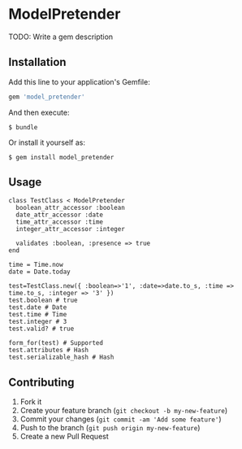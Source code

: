 # ModelPretender

TODO: Write a gem description

## Installation

Add this line to your application's Gemfile:

```ruby
gem 'model_pretender'
```

And then execute:

    $ bundle

Or install it yourself as:

    $ gem install model_pretender

## Usage

    class TestClass < ModelPretender
      boolean_attr_accessor :boolean
      date_attr_accessor :date
      time_attr_accessor :time
      integer_attr_accessor :integer

      validates :boolean, :presence => true
    end

    time = Time.now
    date = Date.today

    test=TestClass.new({ :boolean=>'1', :date=>date.to_s, :time => time.to_s, :integer => '3' })
    test.boolean # true
    test.date # Date
    test.time # Time
    test.integer # 3
    test.valid? # true

    form_for(test) # Supported
    test.attributes # Hash
    test.serializable_hash # Hash

## Contributing

1. Fork it
2. Create your feature branch (`git checkout -b my-new-feature`)
3. Commit your changes (`git commit -am 'Add some feature'`)
4. Push to the branch (`git push origin my-new-feature`)
5. Create a new Pull Request
